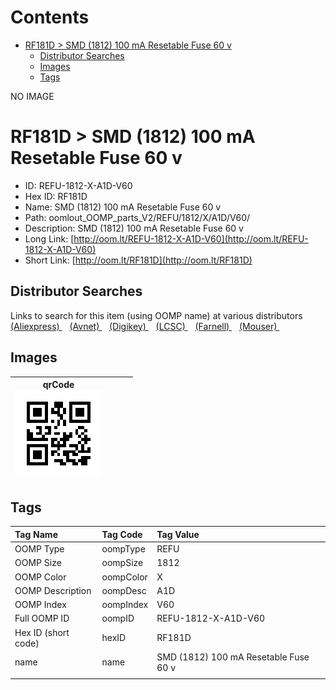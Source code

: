 



Contents
========

* [RF181D > SMD (1812) 100 mA Resetable Fuse 60 v](#rf181d--smd-1812-100-ma-resetable-fuse-60-v)
	* [Distributor Searches](#distributor-searches)
	* [Images](#images)
	* [Tags](#tags)
  
NO IMAGE  
# RF181D > SMD (1812) 100 mA Resetable Fuse 60 v

- ID: REFU-1812-X-A1D-V60
- Hex ID: RF181D
- Name: SMD (1812) 100 mA Resetable Fuse 60 v
- Path: oomlout_OOMP_parts_V2/REFU/1812/X/A1D/V60/
- Description: SMD (1812) 100 mA Resetable Fuse 60 v
- Long Link: [http://oom.lt/REFU-1812-X-A1D-V60](http://oom.lt/REFU-1812-X-A1D-V60)
- Short Link: [http://oom.lt/RF181D](http://oom.lt/RF181D)

## Distributor Searches
  
Links to search for this item (using OOMP name) at various distributors  
[(Aliexpress) ](https://www.aliexpress.com/wholesale?SearchText=SMD+1812+100+mA+Resetable+Fuse+60+v)&nbsp;&nbsp;&nbsp;[(Avnet) ](https://www.avnet.com/shop/us/search/SMD+1812+100+mA+Resetable+Fuse+60+v)&nbsp;&nbsp;&nbsp;[(Digikey) ](https://www.digikey.co.uk/en/products/result?s=SMD+1812+100+mA+Resetable+Fuse+60+v)&nbsp;&nbsp;&nbsp;[(LCSC) ](https://www.lcsc.com/search?q=SMD+1812+100+mA+Resetable+Fuse+60+v)&nbsp;&nbsp;&nbsp;[(Farnell) ](https://uk.farnell.com/search?st=SMD+1812+100+mA+Resetable+Fuse+60+v)&nbsp;&nbsp;&nbsp;[(Mouser) ](https://www.mouser.com/c/?q=SMD+1812+100+mA+Resetable+Fuse+60+v)&nbsp;&nbsp;&nbsp;
## Images
  

|qrCode<br>[![](https://raw.githubusercontent.com/oomlout/oomlout_OOMP_parts_V2/main/REFU/1812/X/A1D/V60/qrCode_140.png)](https://github.com/oomlout/oomlout_OOMP_parts_V2/tree/main/REFU/1812/X/A1D/V60/qrCode.png)||||
| :---: | :---: | :---: | :---: |

## Tags
  

|Tag Name|Tag Code|Tag Value|
| :--- | :--- | :--- |
|OOMP Type|oompType|REFU|
|OOMP Size|oompSize|1812|
|OOMP Color|oompColor|X|
|OOMP Description|oompDesc|A1D|
|OOMP Index|oompIndex|V60|
|Full OOMP ID|oompID|REFU-1812-X-A1D-V60|
|Hex ID (short code)|hexID|RF181D|
|name|name|SMD (1812) 100 mA Resetable Fuse 60 v|
||||
